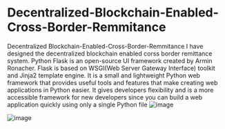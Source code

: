 # Decentralized-Blockchain-Enabled-Cross-Border-Remmitance
Decentralized Blockchain-Enabled-Cross-Border-Remmitance
I have designed the decentralized blockchain enabled corss border remittance system. 
Python Flask is an open-source UI framework created by Armin Ronacher. Flask is based on WSGI(Web Server Gateway Interface) toolkit and Jinja2 template engine. It is a small and lightweight Python web framework that provides useful tools and features that make creating web applications in Python easier. It gives developers flexibility and is a more accessible framework for new developers since you can build a web application quickly using only a single Python file
![image](https://github.com/Abdullah-Lakhan/Decentralized-Blockchain-Enabled-Cross-Border-Remmitance/assets/135113015/d8f81251-76bb-4ff6-83cc-19e8540c0556)

![image](https://github.com/Abdullah-Lakhan/Decentralized-Blockchain-Enabled-Cross-Border-Remmitance/assets/135113015/f52815fa-5d06-43b6-a006-a3f2c40e7053)
